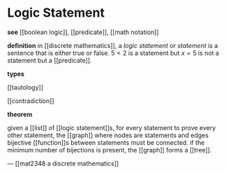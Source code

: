 # Logic Statement

**see** [[boolean logic]], [[predicate]], [[math notation]]

**definition** in [[discrete mathematics]], a _logic statement_ or _statement_ is a sentence that is either true or false. $5 < 2$ is a statement but $x = 5$ is not a statement but a [[predicate]].

**types**

[[tautology]]

[[contradiction]]

**theorem**

given a [[list]] of [[logic statement]]s, for every statement to prove every other statement, the [[graph]] where nodes are statements and edges bijective [[function]]s between statements must be connected. if the minimum number of bijections is present, the [[graph]] forms a [[tree]].

&mdash; [[mat2348 a discrete mathematics]]
